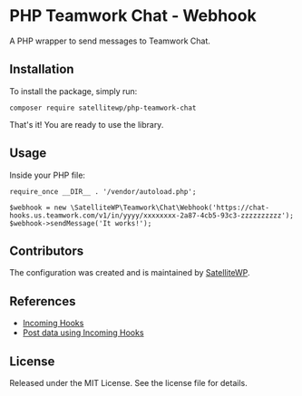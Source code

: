 # PHP Teamwork Chat - Webhook
A PHP wrapper to send messages to Teamwork Chat.

## Installation

To install the package, simply run:

    composer require satellitewp/php-teamwork-chat

That's it! You are ready to use the library.


## Usage

Inside your PHP file:

    require_once __DIR__ . '/vendor/autoload.php';
  
    $webhook = new \SatelliteWP\Teamwork\Chat\Webhook('https://chat-hooks.us.teamwork.com/v1/in/yyyy/xxxxxxxx-2a87-4cb5-93c3-zzzzzzzzzz');
    $webhook->sendMessage('It works!');


## Contributors

The configuration was created and is maintained by [SatelliteWP](https://www.satellitewp.com/en?utm_source=php-teamwork-chat).


## References

- [Incoming Hooks](https://developer.teamwork.com/guides/teamwork-chat-incoming-hooks/)
- [Post data using Incoming Hooks](https://developer.teamwork.com/guides/teamwork-chat-incoming-hooks/post-data-using-incoming-hooks/)


## License
Released under the MIT License. See the license file for details.
